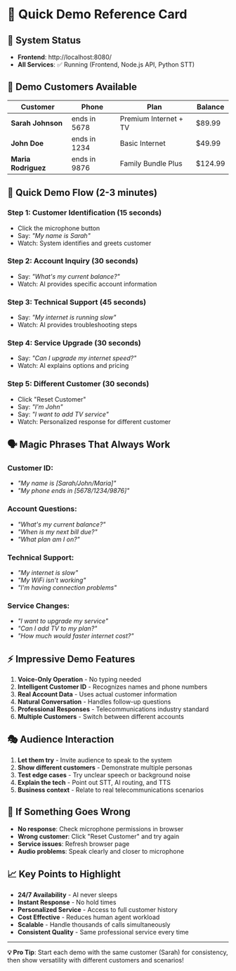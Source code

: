 # 🎤 Quick Demo Reference Card

## 🚀 **System Status**
- **Frontend**: http://localhost:8080/
- **All Services**: ✅ Running (Frontend, Node.js API, Python STT)

## 👥 **Demo Customers Available**

| Customer | Phone | Plan | Balance |
|----------|-------|------|---------|
| **Sarah Johnson** | ends in 5678 | Premium Internet + TV | $89.99 |
| **John Doe** | ends in 1234 | Basic Internet | $49.99 |
| **Maria Rodriguez** | ends in 9876 | Family Bundle Plus | $124.99 |

## 🎯 **Quick Demo Flow (2-3 minutes)**

### **Step 1: Customer Identification** (15 seconds)
- Click the microphone button
- Say: *"My name is Sarah"*
- Watch: System identifies and greets customer

### **Step 2: Account Inquiry** (30 seconds)
- Say: *"What's my current balance?"*
- Watch: AI provides specific account information

### **Step 3: Technical Support** (45 seconds)
- Say: *"My internet is running slow"*
- Watch: AI provides troubleshooting steps

### **Step 4: Service Upgrade** (30 seconds)
- Say: *"Can I upgrade my internet speed?"*
- Watch: AI explains options and pricing

### **Step 5: Different Customer** (30 seconds)
- Click "Reset Customer"
- Say: *"I'm John"*
- Say: *"I want to add TV service"*
- Watch: Personalized response for different customer

## 🗣️ **Magic Phrases That Always Work**

### **Customer ID:**
- *"My name is [Sarah/John/Maria]"*
- *"My phone ends in [5678/1234/9876]"*

### **Account Questions:**
- *"What's my current balance?"*
- *"When is my next bill due?"*
- *"What plan am I on?"*

### **Technical Support:**
- *"My internet is slow"*
- *"My WiFi isn't working"*
- *"I'm having connection problems"*

### **Service Changes:**
- *"I want to upgrade my service"*
- *"Can I add TV to my plan?"*
- *"How much would faster internet cost?"*

## ⚡ **Impressive Demo Features**

1. **Voice-Only Operation** - No typing needed
2. **Intelligent Customer ID** - Recognizes names and phone numbers
3. **Real Account Data** - Uses actual customer information
4. **Natural Conversation** - Handles follow-up questions
5. **Professional Responses** - Telecommunications industry standard
6. **Multiple Customers** - Switch between different accounts

## 🎭 **Audience Interaction**

1. **Let them try** - Invite audience to speak to the system
2. **Show different customers** - Demonstrate multiple personas
3. **Test edge cases** - Try unclear speech or background noise
4. **Explain the tech** - Point out STT, AI routing, and TTS
5. **Business context** - Relate to real telecommunications scenarios

## 🔧 **If Something Goes Wrong**

- **No response**: Check microphone permissions in browser
- **Wrong customer**: Click "Reset Customer" and try again
- **Service issues**: Refresh browser page
- **Audio problems**: Speak clearly and closer to microphone

## 📈 **Key Points to Highlight**

- **24/7 Availability** - AI never sleeps
- **Instant Response** - No hold times
- **Personalized Service** - Access to full customer history
- **Cost Effective** - Reduces human agent workload
- **Scalable** - Handle thousands of calls simultaneously
- **Consistent Quality** - Same professional service every time

---
**💡 Pro Tip**: Start each demo with the same customer (Sarah) for consistency, then show versatility with different customers and scenarios!
